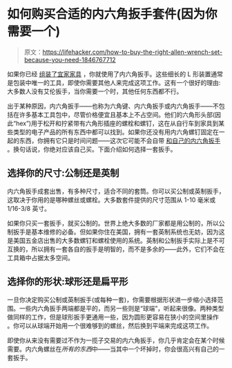 # 如何购买合适的内六角扳手套件(因为你需要一个)

> 原文：<https://lifehacker.com/how-to-buy-the-right-allen-wrench-set-because-you-need-1846767712>

如果你已经 [组装了宜家家具](https://lifehacker.com/watch-out-for-the-hardest-to-assemble-ikea-furniture-1819229551) ，你就使用了内六角扳手。这些细长的 L 形装置通常是包装中唯一的工具，即使你需要其他人来完成这项工作。这有一个很好的理由:大多数人没有艾伦扳手，当你需要一个时，其他任何东西都不行。



出于某种原因，内六角扳手——也称为六角键、内六角扳手或内六角扳手——不包括在许多基本工具包中，尽管价格便宜且基本上不占空间。他们的六角形头部(因此“hex”)用于松开和拧紧带有六角形插座的螺栓和螺钉，这在从自行车到家具到某些类型的电子产品的所有东西中都可以找到。如果你还没有用内六角螺钉固定在一起的东西，你拥有它只是时间问题——这次它可能不会自带 [和自己的内六角扳手](https://lifehacker.com/tape-that-allen-wrench-to-the-bottom-of-whatever-it-cam-1794251365) 。换句话说，你绝对应该自己买。下面介绍如何选择一套扳手。

## 选择你的尺寸:公制还是英制

内六角扳手成套出售，有多种尺寸，适合不同的套筒。你可以买公制或英制扳手，这取决于你用的是哪种螺丝或螺栓。大多数套件提供的尺寸范围从 1-10 毫米或 1/16-3/8 英寸。

如果你只买一套扳手，就买公制的。世界上绝大多数的厂家都是用公制的，所以公制扳手是基本维修的必备。但如果你住在美国，拥有一套英制系统也无妨，因为这是美国五金店出售的大多数螺钉和螺栓使用的系统。英制和公制扳手实际上是不可互换的，所以拥有一套各自的扳手是明智的，而不是多余的——此外，它们不会在工具箱中占据太多空间。

## 选择你的形状:球形还是扁平形

一旦你决定购买公制或英制扳手(或每种一套)，你需要根据形状进一步缩小选择范围。一些内六角扳手两端都是平的，而另一些则是“球端”，听起来很像。两种类型做同样的工作，但是球形扳手更通用一些，因为圆形更容易在狭小的空间里操作 。你可以从球端开始用一个很难够到的螺丝，然后换到平端来完成这项工作。

即使你从来没有需要过不作为一揽子交易的内六角扳手，你几乎肯定会在某个时候需要。内六角螺丝在*所有的东西*中——当其中一个坏掉时，你会很高兴有自己的一套扳手。